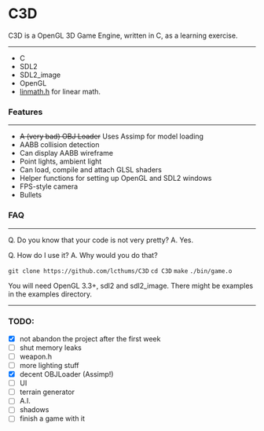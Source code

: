 # C3D
C3D is a OpenGL 3D Game Engine, written in C, as a learning exercise.

---
* C
* SDL2
* SDL2_image
* OpenGL
* [linmath.h](https://github.com/datenwolf/linmath.h) for linear math.

### Features
***
* ~~A (very bad) OBJ Loader~~ Uses Assimp for model loading
* AABB collision detection
* Can display AABB wireframe
* Point lights, ambient light
* Can load, compile and attach GLSL shaders
* Helper functions for setting up OpenGL and SDL2 windows
* FPS-style camera
* Bullets

### FAQ
***
Q. Do you know that your code is not very pretty?
A. Yes.

Q. How do I use it?
A. Why would you do that?

`git clone https://github.com/lcthums/C3D`
`cd C3D`
`make`
`./bin/game.o`

You will need OpenGL 3.3+, sdl2 and sdl2_image. There might be examples in the examples directory.
***
### TODO:
- [x] not abandon the project after the first week
- [ ] shut memory leaks
- [ ] weapon.h
- [ ] more lighting stuff
- [x] decent OBJLoader (Assimp!)
- [ ] UI
- [ ] terrain generator
- [ ] A.I.
- [ ] shadows
- [ ] finish a game with it
